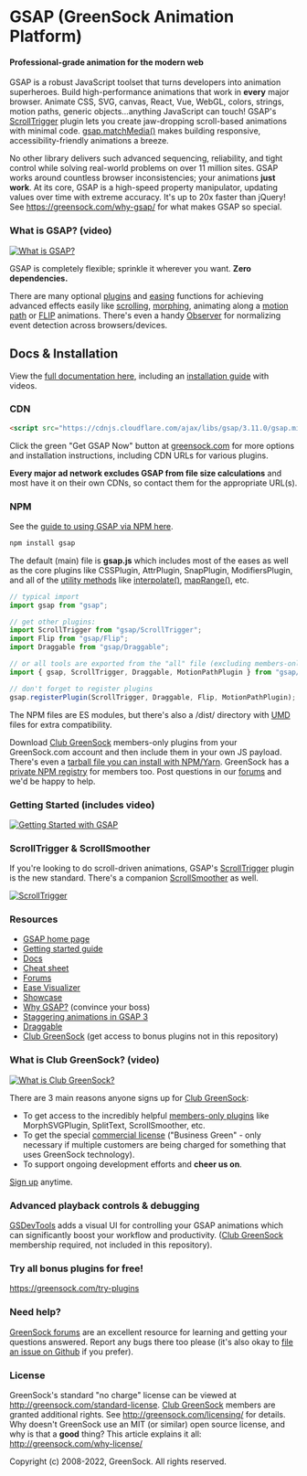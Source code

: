 # GSAP (GreenSock Animation Platform)

#### Professional-grade animation for the modern web

GSAP is a robust JavaScript toolset that turns developers into animation superheroes. Build high-performance animations that work in **every** major browser. Animate CSS, SVG, canvas, React, Vue, WebGL, colors, strings, motion paths, generic objects...anything JavaScript can touch! GSAP's <a href="https://greensock.com/scrolltrigger">ScrollTrigger</a> plugin lets you create jaw-dropping scroll-based animations with minimal code. <a href="https://greensock.com/docs/v3/GSAP/gsap.matchMedia()">gsap.matchMedia()</a> makes building responsive, accessibility-friendly animations a breeze.

No other library delivers such advanced sequencing, reliability, and tight control while solving real-world problems on over 11 million sites. GSAP works around countless browser inconsistencies; your animations **just work**. At its core, GSAP is a high-speed property manipulator, updating values over time with extreme accuracy. It's up to 20x faster than jQuery! See https://greensock.com/why-gsap/ for what makes GSAP so special.

### What is GSAP? (video)

[![What is GSAP?](http://greensock.com/_img/github/thumb-what-is-gsap-small.jpg)](http://www.youtube.com/watch?v=RYuau0NeR1U)


GSAP is completely flexible; sprinkle it wherever you want. **Zero dependencies.**

There are many optional <a href="https://greensock.com/gsap-plugins/">plugins</a> and <a href="https://greensock.com/ease-visualizer/">easing</a> functions for achieving advanced effects easily like <a href="https://greensock.com/docs/v3/Plugins/ScrollTrigger">scrolling</a>, <a href="https://greensock.com/morphsvg">morphing</a>, animating along a <a href="https://greensock.com/docs/v3/Plugins/MotionPathPlugin">motion path</a> or <a href="https://greensock.com/docs/v3/Plugins/Flip">FLIP</a> animations. There's even a handy <a href="https://greensock.com/docs/v3/Plugins/Observer">Observer</a> for normalizing event detection across browsers/devices. 

## Docs &amp; Installation
View the <a href="https://greensock.com/docs">full documentation here</a>, including an <a href="https://greensock.com/install">installation guide</a> with videos.

### CDN
```html
<script src="https://cdnjs.cloudflare.com/ajax/libs/gsap/3.11.0/gsap.min.js"></script>
```
Click the green "Get GSAP Now" button at <a href="https://greensock.com/?download=GSAP-JS">greensock.com</a> for more options and installation instructions, including CDN URLs for various plugins. 

**Every major ad network excludes GSAP from file size calculations** and most have it on their own CDNs, so contact them for the appropriate URL(s). 

### NPM
See the <a href="https://greensock.com/docs/v3/Installation#npm">guide to using GSAP via NPM here</a>.

```javascript
npm install gsap
```
The default (main) file is **gsap.js** which includes most of the eases as well as the core plugins like CSSPlugin, AttrPlugin, SnapPlugin, ModifiersPlugin, and all of the <a href="https://greensock.com/docs/v3/GSAP/UtilityMethods">utility methods</a> like <a href="https://greensock.com/docs/v3/GSAP/UtilityMethods/interpolate()">interpolate()</a>, <a href="https://greensock.com/docs/v3/GSAP/UtilityMethods/mapRange()">mapRange()</a>, etc. 
```javascript
// typical import
import gsap from "gsap";

// get other plugins:
import ScrollTrigger from "gsap/ScrollTrigger";
import Flip from "gsap/Flip";
import Draggable from "gsap/Draggable";

// or all tools are exported from the "all" file (excluding members-only plugins):
import { gsap, ScrollTrigger, Draggable, MotionPathPlugin } from "gsap/all";

// don't forget to register plugins
gsap.registerPlugin(ScrollTrigger, Draggable, Flip, MotionPathPlugin); 
```
The NPM files are ES modules, but there's also a /dist/ directory with <a href="https://www.davidbcalhoun.com/2014/what-is-amd-commonjs-and-umd/">UMD</a> files for extra compatibility.

Download <a href="https://greensock.com/club/">Club GreenSock</a> members-only plugins from your GreenSock.com account and then include them in your own JS payload. There's even a <a href="https://www.youtube.com/watch?v=znVi89_gazE">tarball file you can install with NPM/Yarn</a>. GreenSock has a <a href="https://greensock.com/docs/v3/Installation#private">private NPM registry</a> for members too. Post questions in our <a href="https://greensock.com/forums/">forums</a> and we'd be happy to help.


### Getting Started (includes video)

[![Getting Started with GSAP](http://greensock.com/_img/github/thumb-getting-started-small.gif)](http://greensock.com/get-started)

### ScrollTrigger &amp; ScrollSmoother

If you're looking to do scroll-driven animations, GSAP's <a href="https://greensock.com/scrolltrigger">ScrollTrigger</a> plugin is the new standard. There's a companion <a href="https://greensock.com/scrollsmoother">ScrollSmoother</a> as well.

[![ScrollTrigger](http://greensock.com/_img/github/thumb-scrolltrigger-small.gif)](http://greensock.com/scrolltrigger)


### Resources

* <a href="https://greensock.com/">GSAP home page</a>
* <a href="https://greensock.com/get-started/">Getting started guide</a>
* <a href="https://greensock.com/docs/">Docs</a>
* <a href="https://greensock.com/cheatsheet">Cheat sheet</a>
* <a href="https://greensock.com/forums/">Forums</a>
* <a href="https://greensock.com/ease-visualizer/">Ease Visualizer</a>
* <a href="https://greensock.com/showcase">Showcase</a>
* <a href="https://greensock.com/why-gsap/">Why GSAP?</a> (convince your boss)
* <a href="https://greensock.com/stagger">Staggering animations in GSAP 3</a>
* <a href="https://greensock.com/draggable/">Draggable</a>
* <a href="https://greensock.com/club/">Club GreenSock</a> (get access to bonus plugins not in this repository)

### What is Club GreenSock? (video)

[![What is Club GreenSock?](http://greensock.com/_img/github/thumb-what-is-club-greensock-small.jpg)](http://www.youtube.com/watch?v=Ome_KnloOhs)

There are 3 main reasons anyone signs up for <a href="https://greensock.com/club">Club GreenSock</a>: 
* To get access to the incredibly helpful <a href="https://greensock.com/club">members-only plugins</a> like MorphSVGPlugin, SplitText, ScrollSmoother, etc.
* To get the special <a href="https://greensock.com/licensing/">commercial license</a> ("Business Green" - only necessary if multiple customers are being charged for something that uses GreenSock technology).
* To support ongoing development efforts and **cheer us on**.

<a href="https://greensock.com/club/">Sign up</a> anytime.

### Advanced playback controls &amp; debugging

<a href="https://greensock.com/gsdevtools/">GSDevTools</a> adds a visual UI for controlling your GSAP animations which can significantly boost your workflow and productivity. (<a href="https://greensock.com/club">Club GreenSock</a> membership required, not included in this repository).

### Try all bonus plugins for free!
<a href="https://greensock.com/try-plugins">https://greensock.com/try-plugins</a>

### Need help?
<a href="https://greensock.com/forums/">GreenSock forums</a> are an excellent resource for learning and getting your questions answered. Report any bugs there too please (it's also okay to <a href="https://github.com/greensock/GSAP/issues">file an issue on Github</a> if you prefer).

### License
GreenSock's standard "no charge" license can be viewed at <a href="https://greensock.com/standard-license">http://greensock.com/standard-license</a>. <a href="https://greensock.com/club/">Club GreenSock</a> members are granted additional rights. See <a href="https://greensock.com/licensing/">http://greensock.com/licensing/</a> for details. Why doesn't GreenSock use an MIT (or similar) open source license, and why is that a **good** thing? This article explains it all: <a href="https://greensock.com/why-license/" target="_blank">http://greensock.com/why-license/</a>

Copyright (c) 2008-2022, GreenSock. All rights reserved. 